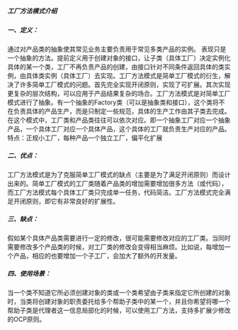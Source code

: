 ##### 工厂方法模式介绍

##### 一、定义：

通过对产品类的抽象使其常见业务主要负责用于常见多类产品的实例。 表现只是一个抽象的方法。提前定义用于创建对象的接口，让子类（具体工厂）决定实例化具体的某一个类，工厂不再负责产品的创建，由接口针对不同条件返回具体的类实例，由具体类实例（具体工厂）去实现。工厂方法模式是简单工厂模式的衍生，解决了许多简单工厂模式的问题。首先完全实现开闭原则，实现了可扩展。其次实现更复杂的层次结构，可以应用于产品结果复杂的场合。工厂方法模式是对简单工厂模式进行了抽象。有一个抽象的Factory类（可以是抽象类和接口），这个类将不在负责具体的产品生产，而是只制定一些规范，具体的生产工作由其子类去完成。在这个模式中，工厂类和产品类往往可以依次对应。即一个抽象工厂对应一个抽象产品，一个具体工厂对应一个具体产品，这个具体的工厂就负责生产对应的产品。
特点：正规小工厂，每种产品一个独立工厂，偏平化扩展

##### 二、优点：

工厂方法模式是为了克服简单工厂模式的缺点（主要是为了满足开闭原则）而设计出来的。简单工厂模式的工厂类随着产品类的增加需要增加很多方法（或代码），而工厂方法模式每个具体工厂类只完成单一任务，代码简洁。工厂方法模式完全满足开闭原则，即它有非常良好的扩展性。

##### 三、缺点：

假如某个具体产品类需要进行一定的修改，很可能需要修改对应的工厂类。当同时需要修改多个产品类的时候，对工厂类的修改会变得相当麻烦。比如说，每增加一个产品，相应的也要增加一个子工厂，会加大了额外的开发量。

##### 四、使用场景：

当一个类不知道它所必须创建对象的类或一个类希望由子类来指定它所创建的对象时，当类将创建对象的职责委托给多个帮助子类中的某一个，并且你希望将哪一个帮助子类是代理者这一信息局部化的时候，可以使用工厂方法，支持多扩展少修改的OCP原则。                     

